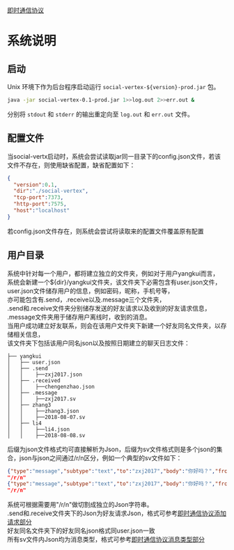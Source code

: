 
[即时通信协议](README.md)

# 系统说明

## 启动
Unix 环境下作为后台程序启动运行 `social-vertex-${version}-prod.jar` 包。

```bash
java -jar social-vertex-0.1-prod.jar 1>>log.out 2>>err.out &
```
分别将 `stdout` 和 `stderr` 的输出重定向至 `log.out` 和 `err.out` 文件。

## 配置文件
当social-vertx启动时，系统会尝试读取jar同一目录下的config.json文件，若该文件不存在，则使用缺省配置，缺省配置如下：

```json
{ 
  "version":0.1,
  "dir":"./social-vertex",
  "tcp-port":7373,
  "http-port":7575,
  "host":"localhost"
}
```

若config.json文件存在，则系统会尝试将读取来的配置文件覆盖原有配置

## 用户目录
系统中针对每一个用户，都将建立独立的文件夹，例如对于用户yangkui而言，  
系统会新建一个${dir}/yangkui文件夹，该文件夹下必需包含有user.json文件，  
user.json文件储存用户的信息，例如密码，昵称，手机号等，  
亦可能包含有.send，.receive以及.message三个文件夹，  
.send和.receive文件夹分别储存发送的好友请求以及收到的好友请求信息，  
.message文件夹用于储存用户离线时，收到的消息。  
当用户成功建立好友联系，则会在该用户文件夹下新建一个好友同名文件夹，以存储相关信息，  
该文件夹下包括该用户同名json以及按照日期建立的聊天日志文件：
```text       
├── yangkui    
│   ├── user.json    
│   ├── .send    
│   │    ├──zxj2017.json  
│   ├── .received  
│   │    ├──chengenzhao.json  
│   ├── .message  
│   │    ├──zxj2017.sv  
│   ├── zhang3   
│   │    ├──zhang3.json  
│   │    ├──2018-08-07.sv  
│   ├── li4  
│   │    ├──li4.json  
│   │    ├──2018-08-08.sv  
```

后缀为json文件格式均可直接解析为Json，后缀为sv文件格式则是多个json的集合，json与json之间通过/r/n区分，例如一个典型的sv文件如下：  
```json
{"type":"message","subtype":"text","to":"zxj2017","body":"你好吗？","from":"yangkui"}
"/r/n"
{"type":"message","subtype":"text","to":"zxj2017","body":"你好吗？","from":"yangkui"}
"/r/n"  
```
系统可根据需要用"/r/n"做切割成独立的Json字符串。  
.send和.receive文件夹下的Json为好友请求Json，格式可参考[即时通信协议添加请求部分](README.md#添加请求)  
好友同名文件夹下的好友同名json格式同user.json一致  
所有sv文件内Json均为消息类型，格式可参考[即时通信协议消息类型部分](README.md#message---消息类型)  